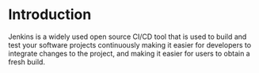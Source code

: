 # Introduction

Jenkins is a widely used open source CI/CD tool that is used to build and test your software projects continuously making 
it easier for developers to integrate changes to the project, and making it easier for users to obtain a fresh build.